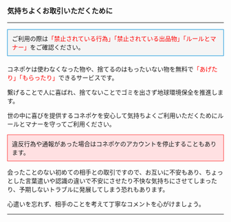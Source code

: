 <h3>気持ちよくお取引いただくために</h3>
<hr>

<div style="padding: 10px; margin-top: 15px; margin-bottom: 20px; border: 1px solid #008dd7; background-color: #f5f5f5;">
ご利用の際は<font color="#ff0000">「禁止されている行為」「禁止されている出品物」「ルールとマナー」</font>をご確認ください。</div>

コネポケは使わなくなった物や、捨てるのはもったいない物を無料で<font color="#ff0000">「あげたり」「もらったり」</font>できるサービスです。

繋げることで人に喜ばれ、捨てないことでゴミを出さず地球環境保全を推進します。

世の中に喜びを提供するコネポケを安心して気持ちよくご利用いただくためにルールとマナーを守ってご利用ください。

<div style="padding: 10px; margin-top: 15px; margin-bottom: 15px; border: 1px solid #ff3333; background-color: #ffe0e2;">違反行為や通報があった場合はコネポケのアカウントを停止することもあります。</div>

会ったことのない初めての相手との取引ですので、お互いに不安もあり、ちょっとした言葉遣いや認識の違いで不安にさせたり不快な気持ちにさせてしまったり、予期しないトラブルに発展してしまう恐れもあります。

心遣いを忘れず、相手のことを考えて丁寧なコメントを心がけましょう。

<hr>